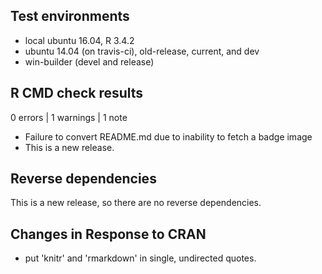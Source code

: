 ## Test environments

* local ubuntu 16.04, R 3.4.2
* ubuntu 14.04 (on travis-ci), old-release, current, and dev
* win-builder (devel and release)

## R CMD check results

0 errors | 1 warnings | 1 note

* Failure to convert README.md due to inability to fetch a badge image
* This is a new release.

## Reverse dependencies

This is a new release, so there are no reverse dependencies.

## Changes in Response to CRAN

* put 'knitr' and 'rmarkdown' in single, undirected quotes.